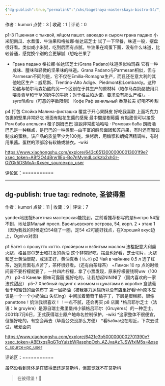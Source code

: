 ```yaml
---
{"dg-publish":true,"permalink":"/xhs/bagetnaya-masterskaya-bistro-54/","created":"2025-03-17T22:25:09.136+08:00","updated":"2025-03-17T22:27:16.422+08:00"}
---
```


作者：kumori
点赞：3   |   收藏：1   |   评论：0

p1-3 Пшенная с тыквой, яйцом пашот. авокадо и сыром грана падано
小米配南瓜、水煮蛋、牛油果和格拉娜·帕达诺芝士 试了一下早餐，味道一般，摆盘很好看。类似咸小米粥，吃到后面有点腻。牛油果在鸡蛋下面，没有什么味道，比较普通，感觉换个别的会更解腻（想吃芒果了
* Грана падано 格拉娜·帕达诺芝士(Grana Padano)味道类似帕玛森
它有一种咸味、膻味和轻微的坚果味的味道。Grana Padano与Parmesan相似，但与Parmesan不同的是，它不仅在Emilia-Romagna生产，而且还在意大利的其他地区生产：威尼斯、Trentino-Alto Adige、Piedmont和Lombardy。这种奶酪与帕尔马森奶酪的另一个区别在于其生产的原材料（帕尔马森奶酪使用只喂食青草和干草的奶牛的牛奶；对于格兰帕达诺，要求没有那么严格）。-syrofil点ru（可恶的字数限制）
Кофе Раф ванильный 香草拉夫 好喝不咋甜
	
p4 打包
Слойка Малина-фисташка 覆盆子开心果酥皮 好吃我喜歡 上面巧克力包裹的堅果非常好吃 裡面有點花生醬的感覺 最中間是樹莓醬 有點甜但可以接受
Ром баба апельсин 橙子朗姆巴巴 據說非常甜哈哈哈
· Ромовая ба́ба
朗姆酒巴巴是一种糕点，是巴巴的一种类型--由丰富的酵母面团和苏丹果，有时还有蜜饯制成的蛋糕。该产品的质量至少为100克。烘烤后，用糖浆和朗姆酒精调味，有时用果酱。蛋糕的顶部涂有软糖或糖衣。-wiki

https://www.xiaohongshu.com/explore/643c65130000000013001f9e?xsec_token=ABf2O4dBrw1IEo-Bo7nMvmdLcdkzb2xhGr-OZGk5DSMoA=&xsec_source=pc_user

评论区：===========


---
dg-publish: true
tag: rednote, 圣彼得堡
---
作者：kumori
点赞：11   |   收藏：9   |   评论：7

yandex地图搜Багетная мастерская能找到，之前看推荐都写的是Бистро 54搜不到，地址是Малый просп. Васильевского острова, 54, корп. 2 • этаж 1（因为我找的时候定位54绕了一圈，定54 к2可能好找点，在Хороший вкус边上，Ognivo对面)
	
p1 Багет с прошутто котто. грюйером и взбитым маслом 法棍配意大利熏火腿、格吕耶尔芝士和打发的黄油 这个非常好吃，摆盘也好看，芝士切片，火腿和芝士黄油很配，咸淡正好，黄油真香 ( ꈍᴗꈍ)
p2 Чай в чайнике 0.5 л 选了红茶，泡到后面有点苦了，茶杯很好看。（还有白茶绿茶）
+Лимон 10 гр 点的时候问要不要柠檬就要了，一共四片柠檬，拿了小票发现，原来柠檬要钱啊ww（100卢）
p3-4 Канели 原味可露丽 挺好吃的，让我想起NININI了（国内喜欢的一家法式甜品）
p5-7 Хлебный пудинг с изюмом и цукатами в коробке 盒装葡萄干和蜜饯的面包布丁 第一层奶油（被我暴力运输所以没有店里好看hhh原本应该是一个一个小奶油山 失忆ing）中间加着葡萄干橘子丁，下层是蛋糕胚，很像panettone！奶油我很喜欢！！一点不腻，还会再买
p8 店面
*格吕耶尔芝士（法语：le gruyère）是源自瑞士弗里堡州小镇格吕耶尔（Gruyères）的一种芝士。2001年7月6日，正式获得瑞士原产地命名控制保护。-wiki
*这家整体不很便宜，但挺好吃的，有空会再去（毕竟公交没那么方便）
*看Бабка也在附近，下次去试试，我爱面包

https://www.xiaohongshu.com/explore/6421e3b5000000002701390e?xsec_token=ABEtxqsRqGTqYuizbWRasphpOxh_AZJvaAzTJSWfxlM5s=&xsec_source=pc_user

评论区：===========

虽然没看到具体是在彼得堡还是莫斯科，但直觉就不在莫斯科

> 在彼得堡！🤣